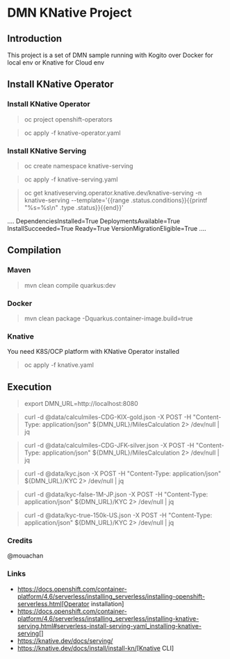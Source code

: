 
# DMN KNative Project

## Introduction

This project is a set of DMN sample running with Kogito over Docker for local env or Knative for Cloud env

## Install KNative Operator

### Install KNative Operator

> oc project openshift-operators

> oc apply -f knative-operator.yaml

### Install KNative Serving

> oc create namespace knative-serving

> oc apply -f knative-serving.yaml

> oc get knativeserving.operator.knative.dev/knative-serving -n knative-serving --template='{{range .status.conditions}}{{printf "%s=%s\n" .type .status}}{{end}}'

....
DependenciesInstalled=True
DeploymentsAvailable=True
InstallSucceeded=True
Ready=True
VersionMigrationEligible=True
....

## Compilation

### Maven

>  mvn clean compile quarkus:dev

### Docker

> mvn clean package -Dquarkus.container-image.build=true

### Knative

You need K8S/OCP platform with KNative Operator installed

> oc apply -f knative.yaml

## Execution

> export DMN_URL=http://localhost:8080

> curl -d @data/calculmiles-CDG-KIX-gold.json -X POST -H "Content-Type: application/json"  ${DMN_URL}/MilesCalculation   2> /dev/null | jq 

> curl -d @data/calculmiles-CDG-JFK-silver.json -X POST -H "Content-Type: application/json"  ${DMN_URL}/MilesCalculation   2> /dev/null | jq 

> curl -d @data/kyc.json -X POST -H "Content-Type: application/json"  ${DMN_URL}/KYC   2> /dev/null | jq 

> curl -d @data/kyc-false-1M-JP.json -X POST -H "Content-Type: application/json"  ${DMN_URL}/KYC   2> /dev/null | jq 

> curl -d @data/kyc-true-150k-US.json -X POST -H "Content-Type: application/json"  ${DMN_URL}/KYC   2> /dev/null | jq 


### Credits 

@mouachan

### Links

* https://docs.openshift.com/container-platform/4.6/serverless/installing_serverless/installing-openshift-serverless.html[Operator installation]
* https://docs.openshift.com/container-platform/4.6/serverless/installing_serverless/installing-knative-serving.html#serverless-install-serving-yaml_installing-knative-serving[]
* <https://knative.dev/docs/serving/>
* https://knative.dev/docs/install/install-kn/[Knative CLI]
